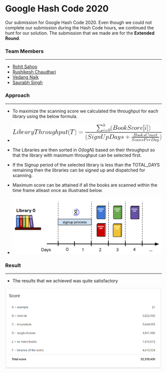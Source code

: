 # Google Hash Code 2020
Our submission for Google Hash Code 2020. Even though we could not complete our submission during the Hash Code hours, we continued the hunt for our solution. The submission that we made are for the **Extended Round**.

### Team Members

------------

- [Rohit Sahoo](https://github.com/rohit-sahoo "Rohit Sahoo")
- [Rushikesh Chaudhari](https://github.com/Reyano132 "Rushikesh Chaudhari")
- [Vedang Naik](https://github.com/vedang08 "Vedang Naik")
- [Saurabh Singh](https://github.com/Saurabh-Singh-00 "Saurabh Singh")

### Approach

------------

- To maximize the scanning score we calculated the throughput for each library using the below formula.

- ![Equation](https://raw.githubusercontent.com/Saurabh-Singh-00/hash-code-2020/master/images/equation.png "Equation")

- The Libraries are then sorted in *O(logN)* based on their throughput so that the library with maximum throughput can be selected first.

- If the Signup period of the selected library is less than the TOTAL_DAYS remaining then the libraries can be signed up and dispatched for scanning.

- Maximum score can be attained if all the books are scanned within the time frame atleast once as illustrated below.

- ![Maximum Scans](https://raw.githubusercontent.com/Saurabh-Singh-00/hash-code-2020/master/images/library.PNG "Maximum Scans")

### Result

------------

- The results that we achieved was quite satisfactory

![Results](https://raw.githubusercontent.com/Saurabh-Singh-00/hash-code-2020/master/images/total_score.PNG "Results")
